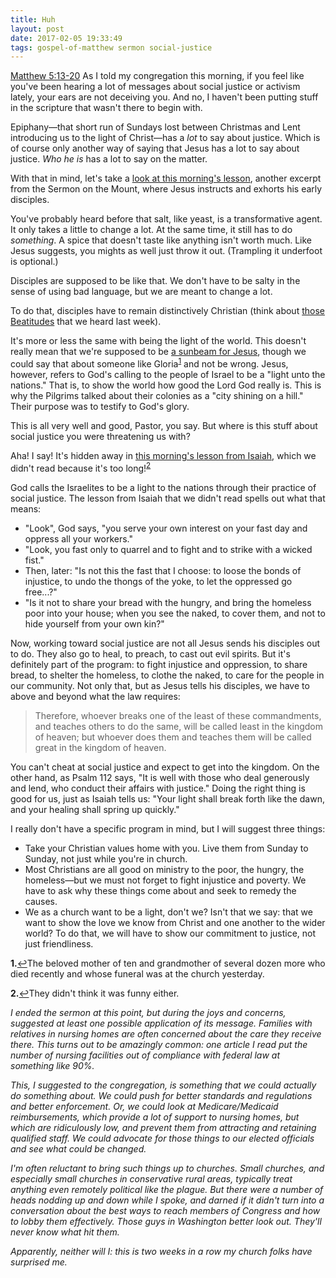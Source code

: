 ```yaml
---
title: Huh
layout: post
date: 2017-02-05 19:33:49
tags: gospel-of-matthew sermon social-justice
---
```

[Matthew 5:13-20](http://bible.oremus.org/?ql=353345316)
As I told my congregation this morning, if you feel like you've been hearing a lot of messages about social justice or activism lately, your ears are not deceiving you. And no, I haven't been putting stuff in the scripture that wasn't there to begin with. 

Epiphany&mdash;that short run of Sundays lost between Christmas and Lent introducing us to the light of Christ&mdash;has a *lot* to say about justice. Which is of course only another way of saying that Jesus has a lot to say about justice. *Who he is* has a lot to say on the matter.

With that in mind, let's take a [look at this morning's lesson](http://bible.oremus.org/?ql=353345316), another excerpt from the Sermon on the Mount, where Jesus instructs and exhorts his early disciples.

You've probably heard before that salt, like yeast, is a transformative agent. It only takes a little to change a lot. At the same time, it still has to do *something*. A spice that doesn't taste like anything isn't worth much. Like Jesus suggests, you mights as well just throw it out. (Trampling it underfoot is optional.)

Disciples are supposed to be like that. We don't have to be salty in the sense of using bad language, but we are meant to change a lot.

To do that, disciples have to remain distinctively Christian (think about [those Beatitudes](http://apastorsnotebook.com/2017/01/29/hope-and-values.html) that we heard last week).

It's more or less the same with being the light of the world. This doesn't really mean that we're supposed to be [a sunbeam for Jesus](https://www.youtube.com/watch?v=09FDdfC5R48), though we could say that about someone like Gloria<sup id="a1">[1](#fn1)</sup> and not be wrong. Jesus, however, refers to God's calling to the people of Israel to be a "light unto the nations." That is, to show the world how good the Lord God really is. This is why the Pilgrims talked about their colonies as a "city shining on a hill." Their purpose was to testify to God's glory.

This is all very well and good, Pastor, you say. But where is this stuff about social justice you were threatening us with?

Aha! I say! It's hidden away in [this morning's lesson from Isaiah](http://bible.oremus.org/?ql=353346387), which we didn't read because it's too long!<sup id="b1">[2](#fn2)</sup>

God calls the Israelites to be a light to the nations through their practice of social justice. The lesson from Isaiah that we didn't read spells out what that means:

- "Look", God says, "you serve your own interest on your fast day and oppress all your workers."
- "Look, you fast only to quarrel and to fight and to strike with a wicked fist."
- Then, later: "Is not this the fast that I choose: to loose the bonds of injustice, to undo the thongs of the yoke, to let the oppressed go free...?"
- "Is it not to share your bread with the hungry, and bring the homeless poor into your house; when you see the naked, to cover them, and not to hide yourself from your own kin?"

Now, working toward social justice are not all Jesus sends his disciples out to do. They also go to heal, to preach, to cast out evil spirits. But it's definitely part of the program: to fight injustice and oppression, to share bread, to shelter the homeless, to clothe the naked, to care for the people in our community. Not only that, but as Jesus tells his disciples, we have to above and beyond what the law requires:

> Therefore, whoever breaks one of the least of these commandments, and teaches others to do the same, will be called least in the kingdom of heaven; but whoever does them and teaches them will be called great in the kingdom of heaven.

You can't cheat at social justice and expect to get into the kingdom. On the other hand, as Psalm 112 says, "It is well with those who deal generously and lend, who conduct their affairs with justice." Doing the right thing is good for us, just as Isaiah tells us: "Your light shall break forth like the dawn, and your healing shall spring up quickly."

I really don't have a specific program in mind, but I will suggest three things:

- Take your Christian values home with you. Live them from Sunday to Sunday, not just while you're in church.
- Most Christians are all good on ministry to the poor, the hungry, the homeless&mdash;but we must not forget to fight injustice and poverty. We have to ask why these things come about and seek to remedy the causes.
- We as a church want to be a light, don't we? Isn't that we say: that we want to show the love we know from Christ and one another to the wider world? To do that, we will have to show our commitment to justice, not just friendliness.

<b id="fn1">1.</b>[↩](#a1)The beloved mother of ten and grandmother of several dozen more who died recently and whose funeral was at the church yesterday.

<b id="fn2">2.</b>[↩](#b1)They didn't think it was funny either.

*I ended the sermon at this point, but during the joys and concerns, suggested at least one possible application of its message. Families with relatives in nursing homes are often concerned about the care they receive there. This turns out to be amazingly common: one article I read put the number of nursing facilities out of compliance with federal law at something like 90%.*

*This, I suggested to the congregation, is something that we could actually do something about. We could push for better standards and regulations and better enforcement. Or, we could look at Medicare/Medicaid reimbursements, which provide a lot of support to nursing homes, but which are ridiculously low, and prevent them from attracting and retaining qualified staff. We could advocate for those things to our elected officials and see what could be changed.*

*I'm often reluctant to bring such things up to churches. Small churches, and especially small churches in conservative rural areas, typically treat anything even remotely political like the plague. But there were a number of heads nodding up and down while I spoke, and darned if it didn't turn into a conversation about the best ways to reach members of Congress and how to lobby them effectively. Those guys in Washington better look out. They'll never know what hit them.*

*Apparently, neither will I: this is two weeks in a row my church folks have surprised me.*
<!--share-->
